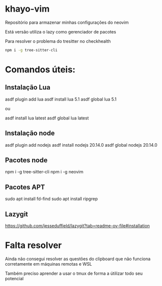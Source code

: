 # khayo-vim
Repositório para armazenar minhas configurações do neovim

Está versão utiliza o lazy como gerenciador de pacotes

Para resolver o problema do tresitter no checkhealth
```bash
npm i -g tree-sitter-cli
```

# Comandos úteis:

## Instalação Lua
asdf plugin add lua
asdf install lua 5.1
asdf global lua 5.1

ou

asdf install lua latest
asdf global lua latest

## Instalação node

asdf plugin add nodejs
asdf install nodejs 20.14.0
asdf global nodejs 20.14.0

## Pacotes node
npm i -g tree-sitter-cli
npm i -g neovim

## Pacotes APT
sudo apt install fd-find
sudo apt install ripgrep

## Lazygit
https://github.com/jesseduffield/lazygit?tab=readme-ov-file#installation

# Falta resolver
Ainda não consegui resolver as questões do clipboard que não funciona corretamente
em máquinas remotas e WSL

Também preciso aprender a usar o tmux de forma a útilizar todo seu potencial
